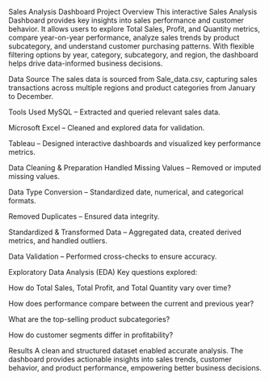 Sales Analysis Dashboard
Project Overview
This interactive Sales Analysis Dashboard provides key insights into sales performance and customer behavior. It allows users to explore Total Sales, Profit, and Quantity metrics, compare year-on-year performance, analyze sales trends by product subcategory, and understand customer purchasing patterns. With flexible filtering options by year, category, subcategory, and region, the dashboard helps drive data-informed business decisions.

Data Source
The sales data is sourced from Sale_data.csv, capturing sales transactions across multiple regions and product categories from January to December.

Tools Used
MySQL – Extracted and queried relevant sales data.

Microsoft Excel – Cleaned and explored data for validation.

Tableau – Designed interactive dashboards and visualized key performance metrics.

Data Cleaning & Preparation
Handled Missing Values – Removed or imputed missing values.

Data Type Conversion – Standardized date, numerical, and categorical formats.

Removed Duplicates – Ensured data integrity.

Standardized & Transformed Data – Aggregated data, created derived metrics, and handled outliers.

Data Validation – Performed cross-checks to ensure accuracy.

Exploratory Data Analysis (EDA)
Key questions explored:

How do Total Sales, Total Profit, and Total Quantity vary over time?

How does performance compare between the current and previous year?

What are the top-selling product subcategories?

How do customer segments differ in profitability?

Results
A clean and structured dataset enabled accurate analysis. The dashboard provides actionable insights into sales trends, customer behavior, and product performance, empowering better business decisions.

